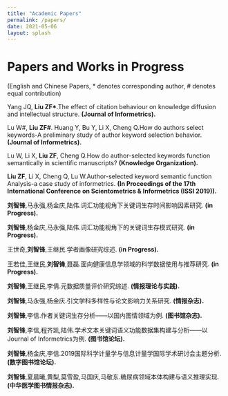 ```yaml
---
title: "Academic Papers"
permalink: /papers/
date: 2021-05-06
layout: splash
---
```



# Papers and Works in Progress
(English and Chinese Papers, \* denotes corresponding author, \# denotes equal contribution)

Yang JQ, <b>Liu ZF*</b>.The effect of citation behaviour on knowledge diffusion and intellectual structure.
<b>(Journal of Informetrics).</b>
 
Lu W#, <b>Liu ZF#</b>. Huang Y, Bu Y, Li X, Cheng Q.How do authors select keywords-A preliminary study of author keyword selection behavior.
<b>(Journal of Informetrics).</b>

Lu W, Li X, <b>Liu ZF</b>, Cheng Q.How do author-selected keywords function semantically in scientific manuscripts?
<b>(Knowledge Organization).</b>

<b>Liu ZF</b>, Li X, Cheng Q, Lu W.Author-selected keyword semantic function Analysis-a case study of informetrics.
<b>(In Proceedings of the 17th International Conference on Scientometrics & Informetrics (ISSI 2019)).</b>

<b>刘智锋</b>,马永强,杨金庆,陆伟.词汇功能视角下关键词生存时间影响因素研究.
<b>(in Progress).</b>

<b>刘智锋</b>,杨金庆,马永强,陆伟.词汇功能视角下的关键词生存模式研究.
<b>(in Progress).</b>

王世奇,<b>刘智锋</b>,王继民.学者画像研究综述.
<b>(in Progress).</b>

王若佳,王继民,<b>刘智锋</b>,聂磊.面向健康信息学领域的科学数据使用与推荐研究.
<b>(in Progress).</b>

<b>刘智锋</b>,王继民,李倩.元数据质量评价研究综述.
<b>(情报理论与实践).</b>

<b>刘智锋</b>,马永强,杨金庆.引文学科多样性与论文影响力关系研究.
<b>(情报杂志).</b>

<b>刘智锋</b>,李信.作者关键词生存分析——以国内图情领域为例.
<b>(图书馆杂志).</b>

<b>刘智锋</b>,李信,程齐凯,陆伟.学术文本关键词语义功能数据集构建与分析——以Journal of Informetrics为例.
<b>(图书馆论坛).</b>

<b>刘智锋</b>,杨金庆,李信.2019国际科学计量学与信息计量学国际学术研讨会主题分析.
<b>(数字图书馆论坛).</b>

<b>刘智锋</b>,夏晨曦,黄梨,莫雪盈,马国庆,马敬东.糖尿病领域本体构建与语义推理实现.
<b>(中华医学图书情报杂志).</b>

